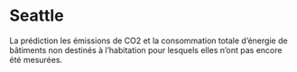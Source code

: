 # Seattle
La prédiction les émissions de CO2 et la consommation totale d’énergie de bâtiments non destinés à l’habitation pour lesquels elles n’ont pas encore été mesurées.
